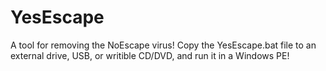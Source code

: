 # YesEscape
A tool for removing the NoEscape virus! Copy the YesEscape.bat file to an external drive, USB, or writible CD/DVD, and run it in a Windows PE!
